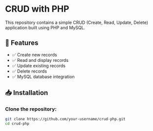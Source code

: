 # CRUD with PHP

This repository contains a simple CRUD (Create, Read, Update, Delete) application built using PHP and MySQL.

## 🚀 Features

- ✅ Create new records
- ✅ Read and display records
- ✅ Update existing records
- ✅ Delete records
- ✅ MySQL database integration

## 📥 Installation

### Clone the repository:

```bash
git clone https://github.com/your-username/crud-php.git
cd crud-php
